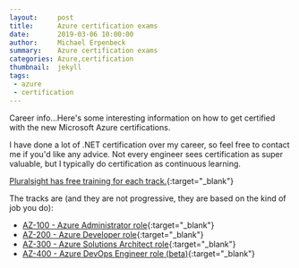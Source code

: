 ```yaml
---
layout:     post
title:      Azure certification exams
date:       2019-03-06 10:00:00
author:     Michael Erpenbeck
summary:    Azure certification exams
categories: Azure,certification
thumbnail:  jekyll
tags:
 - azure
 - certification
---
```

Career info...Here's some interesting information on how to get certified with the new Microsoft Azure certifications.

I have done a lot of .NET certification over my career, so feel free to contact me if you'd like any advice.  Not every engineer sees certification as super valuable, but I typically do certification as continuous learning.

[Pluralsight has free training for each track.](https://www.pluralsight.com/partners/microsoft/azure?aid=7010a000001xDURAA2){:target="_blank"}

The tracks are (and they are not progressive, they are based on the kind of job you do):
- [AZ-100 - Azure Administrator role](https://www.youtube.com/watch?v=xXYyTv3fPsQ){:target="_blank"}
- [AZ-200 - Azure Developer role](https://www.youtube.com/watch?v=nWpNe5bbzz8){:target="_blank"}
- [AZ-300 - Azure Solutions Architect role](https://www.youtube.com/watch?v=u1myyD_cGVQ){:target="_blank"}
- [AZ-400 - Azure DevOps Engineer role (beta)](https://www.microsoft.com/en-us/learning/exam-AZ-400.aspx){:target="_blank"}